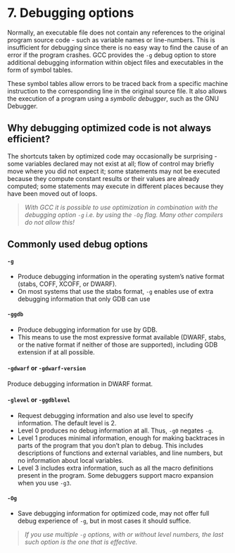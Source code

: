 # 7. Debugging options

Normally, an executable file does not contain any references to the original program source code - such as variable names or line-numbers. This is insufficient for debugging since there is no easy way to find the cause of an error if the program crashes. GCC provides the ```-g``` debug option to store additional debugging information within object files and executables in the form of symbol tables.

These symbol tables allow errors to be traced back from a specific machine instruction to the corresponding line in the original source file. It also allows the execution of a program using a *symbolic debugger*, such as the GNU Debugger.

## Why debugging optimized code is not always efficient?
The shortcuts taken by optimized code may occasionally be surprising - some variables declared may not exist at all; flow of control may briefly move where you did not expect it; some statements may not be executed because they compute constant results or their values are already computed; some statements may execute in different places because they have been moved out of loops.

> *With GCC it is possible to use optimization in combination with the debugging option ``-g`` i.e. by using the ``-Og`` flag. Many other compilers do not allow this!*

## Commonly used debug options

#### ``-g``
* Produce debugging information in the operating system’s native format (stabs, COFF, XCOFF, or DWARF).
* On most systems that use the stabs format, ``-g`` enables use of extra debugging information that only GDB can use

#### ``-ggdb``
* Produce debugging information for use by GDB.
* This means to use the most expressive format available (DWARF, stabs, or the native format if neither of those are supported), including GDB extension if at all possible.

#### ```-gdwarf``` or ```-gdwarf-version```
Produce debugging information in DWARF format.

#### ```-glevel``` or ```-ggdblevel```
* Request debugging information and also use level to specify information. The default level is 2.
* Level 0 produces no debug information at all. Thus, ``-g0`` negates ``-g``.
* Level 1 produces minimal information, enough for making backtraces in parts of the program that you don’t plan to debug. This includes descriptions of functions and external variables, and line numbers, but no information about local variables.
* Level 3 includes extra information, such as all the macro definitions present in the program. Some debuggers support macro expansion when you use ``-g3``.

#### ``-Og``
* Save debugging information for optimized code, may not offer full debug experience of ``-g``, but in most cases it should suffice.

> *If you use multiple ``-g`` options, with or without level numbers, the last such option is the one that is effective.*
